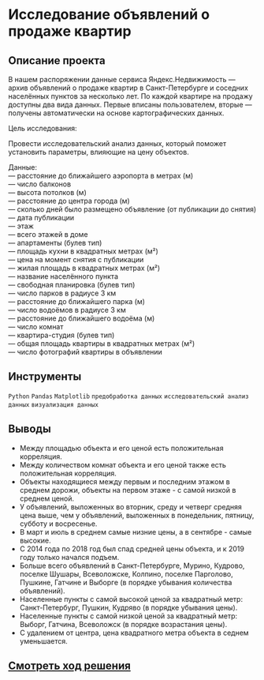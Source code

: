# Исследование объявлений о продаже квартир
## Описание проекта
В нашем распоряжении данные сервиса Яндекс.Недвижимость — архив объявлений о продаже квартир в Санкт-Петербурге и соседних населённых пунктов за несколько лет. По каждой квартире на продажу доступны два вида данных. Первые вписаны пользователем, вторые — получены автоматически на основе картографических данных.
  
Цель исследования:  
  
Провести исследовательский анализ данных, который поможет установить параметры, влияющие на цену объектов.   
  
Данные:  
— расстояние до ближайшего аэропорта в метрах (м)  
— число балконов  
— высота потолков (м)  
— расстояние до центра города (м)  
— сколько дней было размещено объявление (от публикации до снятия)  
— дата публикации  
— этаж  
— всего этажей в доме  
— апартаменты (булев тип)  
— площадь кухни в квадратных метрах (м²)  
— цена на момент снятия с публикации  
— жилая площадь в квадратных метрах (м²)  
— название населённого пункта  
— свободная планировка (булев тип)  
— число парков в радиусе 3 км  
— расстояние до ближайшего парка (м)  
— число водоёмов в радиусе 3 км  
— расстояние до ближайшего водоёма (м)  
— число комнат  
— квартира-студия (булев тип)  
— общая площадь квартиры в квадратных метрах (м²)  
— число фотографий квартиры в объявлении  

## Инструменты
`Python` `Pandas` `Matplotlib` `предобработка данных` `исследовательский анализ данных` `визуализация данных`

## Выводы

- Между площадью объекта и его ценой есть положительная корреляция.
- Между количеством комнат объекта и его ценой также есть положительная корреляция.
- Объекты находящиеся между первым и последним этажом в среднем дорожи, объекты на первом этаже - с самой низкой в среднем ценой.
- У объявлений, выложенных во вторник, среду и четверг средняя цена выше, чем у объявлений, выложенных в понедельник, пятницу, субботу и восресенье.
- В март и июль в среднем самые низние цены, а в сентябре - самые высокие.
- С 2014 года по 2018 год был спад средней цены объекта, и к 2019 году только начался подъем.
- Больше всего объявлений в Санкт-Петербурге, Мурино, Кудрово, поселке Шушары, Всеволожске, Колпино, поселке Парголово, Пушкине, Гатчине и Выборге (в порядке убывания количества объявлений).
- Населенные пункты с самой высокой ценой за квадратный метр: Санкт-Петербург, Пушкин, Кудряво (в порядке убывания цены).
- Населенные пункты с самой низкой ценой за квадратный метр: Выборг, Гатчина, Всеволожск (в порядке возрастания цены).
- С удалением от центра, цена квадратного метра объекта в седнем уменьшается.


## [Cмотреть ход решения](https://github.com/laringerman/data_analyst_portfolio/blob/main/02-real_estate_market/1.0-lgg-real_estate.ipynb)
